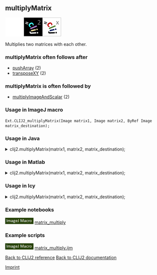 ## multiplyMatrix
<img src="images/mini_empty_logo.png"/><img src="images/mini_clij2_logo.png"/><img src="images/mini_clijx_logo.png"/>

Multiplies two matrices with each other.

### multiplyMatrix often follows after
* <a href="reference_pushArray">pushArray</a> (2)
* <a href="reference_transposeXY">transposeXY</a> (2)


### multiplyMatrix is often followed by
* <a href="reference_multiplyImageAndScalar">multiplyImageAndScalar</a> (2)


### Usage in ImageJ macro
```
Ext.CLIJ2_multiplyMatrix(Image matrix1, Image matrix2, ByRef Image matrix_destination);
```


### Usage in Java


<details>

<summary>
clij2.multiplyMatrix(matrix1, matrix2, matrix_destination);
</summary>
<pre class="highlight">// init CLIJ and GPU
import net.haesleinhuepf.clij2.CLIJ2;
import net.haesleinhuepf.clij.clearcl.ClearCLBuffer;
CLIJ2 clij2 = CLIJ2.getInstance();

// get input parameters
ClearCLBuffer matrix1 = clij2.push(matrix1ImagePlus);
ClearCLBuffer matrix2 = clij2.push(matrix2ImagePlus);
matrix_destination = clij2.create(matrix1);
</pre>

<pre class="highlight">
// Execute operation on GPU
clij2.multiplyMatrix(matrix1, matrix2, matrix_destination);
</pre>

<pre class="highlight">
//show result
matrix_destinationImagePlus = clij2.pull(matrix_destination);
matrix_destinationImagePlus.show();

// cleanup memory on GPU
clij2.release(matrix1);
clij2.release(matrix2);
clij2.release(matrix_destination);
</pre>

</details>



### Usage in Matlab


<details>

<summary>
clij2.multiplyMatrix(matrix1, matrix2, matrix_destination);
</summary>
<pre class="highlight">% init CLIJ and GPU
clij2 = init_clatlab();

% get input parameters
matrix1 = clij2.pushMat(matrix1_matrix);
matrix2 = clij2.pushMat(matrix2_matrix);
matrix_destination = clij2.create(matrix1);
</pre>

<pre class="highlight">
% Execute operation on GPU
clij2.multiplyMatrix(matrix1, matrix2, matrix_destination);
</pre>

<pre class="highlight">
% show result
matrix_destination = clij2.pullMat(matrix_destination)

% cleanup memory on GPU
clij2.release(matrix1);
clij2.release(matrix2);
clij2.release(matrix_destination);
</pre>

</details>



### Usage in Icy


<details>

<summary>
clij2.multiplyMatrix(matrix1, matrix2, matrix_destination);
</summary>
<pre class="highlight">// init CLIJ and GPU
importClass(net.haesleinhuepf.clicy.CLICY);
importClass(Packages.icy.main.Icy);

clij2 = CLICY.getInstance();

// get input parameters
matrix1_sequence = getSequence();matrix1 = clij2.pushSequence(matrix1_sequence);
matrix2_sequence = getSequence();matrix2 = clij2.pushSequence(matrix2_sequence);
matrix_destination = clij2.create(matrix1);
</pre>

<pre class="highlight">
// Execute operation on GPU
clij2.multiplyMatrix(matrix1, matrix2, matrix_destination);
</pre>

<pre class="highlight">
// show result
matrix_destination_sequence = clij2.pullSequence(matrix_destination)
Icy.addSequence(matrix_destination_sequence
// cleanup memory on GPU
clij2.release(matrix1);
clij2.release(matrix2);
clij2.release(matrix_destination);
</pre>

</details>





### Example notebooks
<a href="https://clij.github.io/clij2-docs/md/matrix_multiply"><img src="images/language_macro.png" height="20"/></a> [matrix_multiply](https://clij.github.io/clij2-docs/md/matrix_multiply)  




### Example scripts
<a href="https://github.com/clij/clij2-docs/blob/master/src/main/macro/matrix_multiply.ijm"><img src="images/language_macro.png" height="20"/></a> [matrix_multiply.ijm](https://github.com/clij/clij2-docs/blob/master/src/main/macro/matrix_multiply.ijm)  


[Back to CLIJ2 reference](https://clij.github.io/clij2-docs/reference)
[Back to CLIJ2 documentation](https://clij.github.io/clij2-docs)

[Imprint](https://clij.github.io/imprint)
